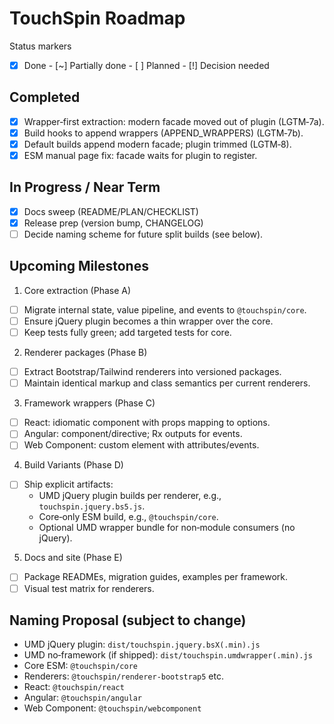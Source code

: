 # TouchSpin Roadmap

Status markers
- [x] Done  - [~] Partially done  - [ ] Planned  - [!] Decision needed

## Completed
- [x] Wrapper‑first extraction: modern facade moved out of plugin (LGTM‑7a).  
- [x] Build hooks to append wrappers (APPEND_WRAPPERS) (LGTM‑7b).  
- [x] Default builds append modern facade; plugin trimmed (LGTM‑8).  
- [x] ESM manual page fix: facade waits for plugin to register.

## In Progress / Near Term
- [x] Docs sweep (README/PLAN/CHECKLIST)  
- [x] Release prep (version bump, CHANGELOG)  
- [ ] Decide naming scheme for future split builds (see below).

## Upcoming Milestones
1) Core extraction (Phase A)
- [ ] Migrate internal state, value pipeline, and events to `@touchspin/core`.  
- [ ] Ensure jQuery plugin becomes a thin wrapper over the core.  
- [ ] Keep tests fully green; add targeted tests for core.

2) Renderer packages (Phase B)
- [ ] Extract Bootstrap/Tailwind renderers into versioned packages.  
- [ ] Maintain identical markup and class semantics per current renderers.

3) Framework wrappers (Phase C)
- [ ] React: idiomatic component with props mapping to options.  
- [ ] Angular: component/directive; Rx outputs for events.  
- [ ] Web Component: custom element with attributes/events.

4) Build Variants (Phase D)
- [ ] Ship explicit artifacts:
  - UMD jQuery plugin builds per renderer, e.g., `touchspin.jquery.bs5.js`.  
  - Core‑only ESM build, e.g., `@touchspin/core`.  
  - Optional UMD wrapper bundle for non‑module consumers (no jQuery).

5) Docs and site (Phase E)
- [ ] Package READMEs, migration guides, examples per framework.  
- [ ] Visual test matrix for renderers.

## Naming Proposal (subject to change)
- UMD jQuery plugin: `dist/touchspin.jquery.bsX(.min).js`  
- UMD no‑framework (if shipped): `dist/touchspin.umdwrapper(.min).js`  
- Core ESM: `@touchspin/core`  
- Renderers: `@touchspin/renderer-bootstrap5` etc.  
- React: `@touchspin/react`  
- Angular: `@touchspin/angular`  
- Web Component: `@touchspin/webcomponent`

